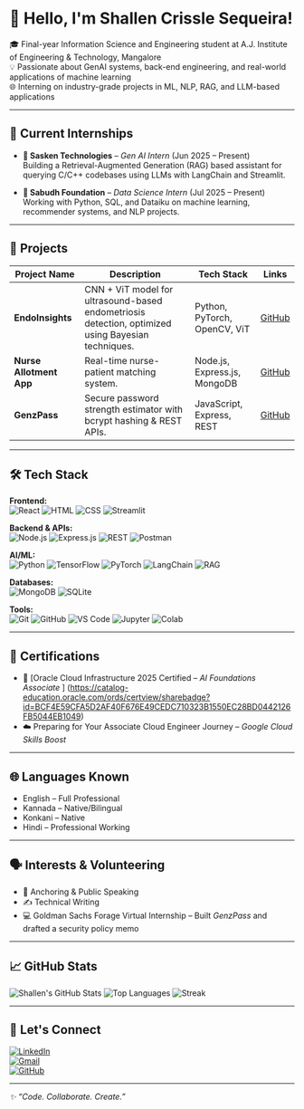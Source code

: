 # 👋 Hello, I'm Shallen Crissle Sequeira!

🎓 Final-year Information Science and Engineering student at A.J. Institute of Engineering & Technology, Mangalore  
💡 Passionate about GenAI systems, back-end engineering, and real-world applications of machine learning  
🌐 Interning on industry-grade projects in ML, NLP, RAG, and LLM-based applications  


---

## 💼 Current Internships

- **🔹 Sasken Technologies** – *Gen AI Intern* (Jun 2025 – Present)  
  Building a Retrieval-Augmented Generation (RAG) based assistant for querying C/C++ codebases using LLMs with LangChain and Streamlit.

- **🔹 Sabudh Foundation** – *Data Science Intern* (Jul 2025 – Present)  
  Working with Python, SQL, and Dataiku on machine learning, recommender systems, and NLP projects.

---

## 🚀 Projects

| Project Name | Description | Tech Stack | Links |
|--------------|-------------|------------|-------|
| **EndoInsights** | CNN + ViT model for ultrasound-based endometriosis detection, optimized using Bayesian techniques. | Python, PyTorch, OpenCV, ViT | [GitHub](https://github.com/ShallenCrissle) |
| **Nurse Allotment App** | Real-time nurse-patient matching system. | Node.js, Express.js, MongoDB | [GitHub](https://github.com/ShallenCrissle) |
| **GenzPass** | Secure password strength estimator with bcrypt hashing & REST APIs. | JavaScript, Express, REST | [GitHub](https://github.com/ShallenCrissle/GenzPass) |

---

## 🛠️ Tech Stack

**Frontend:**  
![React](https://img.shields.io/badge/-React-61DAFB?logo=react&logoColor=black&style=flat-square) ![HTML](https://img.shields.io/badge/-HTML5-E34F26?logo=html5&logoColor=white&style=flat-square) ![CSS](https://img.shields.io/badge/-CSS3-1572B6?logo=css3&logoColor=white&style=flat-square) ![Streamlit](https://img.shields.io/badge/-Streamlit-FF4B4B?logo=streamlit&logoColor=white&style=flat-square)

**Backend & APIs:**  
![Node.js](https://img.shields.io/badge/-Node.js-339933?logo=node.js&logoColor=white&style=flat-square) ![Express.js](https://img.shields.io/badge/-Express.js-000000?logo=express&logoColor=white&style=flat-square) ![REST](https://img.shields.io/badge/-REST%20API-00599C?logo=api&logoColor=white&style=flat-square) ![Postman](https://img.shields.io/badge/-Postman-FF6C37?logo=postman&logoColor=white&style=flat-square)

**AI/ML:**  
![Python](https://img.shields.io/badge/-Python-3776AB?logo=python&logoColor=white&style=flat-square) ![TensorFlow](https://img.shields.io/badge/-TensorFlow-FF6F00?logo=tensorflow&logoColor=white&style=flat-square) ![PyTorch](https://img.shields.io/badge/-PyTorch-EE4C2C?logo=pytorch&logoColor=white&style=flat-square) ![LangChain](https://img.shields.io/badge/-LangChain-000000?style=flat-square&logo=chainlink&logoColor=white) ![RAG](https://img.shields.io/badge/-RAG-0066CC?style=flat-square)

**Databases:**  
![MongoDB](https://img.shields.io/badge/-MongoDB-47A248?logo=mongodb&logoColor=white&style=flat-square) ![SQLite](https://img.shields.io/badge/-SQLite-003B57?logo=sqlite&logoColor=white&style=flat-square)

**Tools:**  
![Git](https://img.shields.io/badge/-Git-F05032?logo=git&logoColor=white&style=flat-square) ![GitHub](https://img.shields.io/badge/-GitHub-181717?logo=github&logoColor=white&style=flat-square) ![VS Code](https://img.shields.io/badge/-VSCode-007ACC?logo=visual-studio-code&logoColor=white&style=flat-square) ![Jupyter](https://img.shields.io/badge/-Jupyter-F37626?logo=jupyter&logoColor=white&style=flat-square) ![Colab](https://img.shields.io/badge/-Colab-F9AB00?logo=google-colab&logoColor=white&style=flat-square)

---

## 📜 Certifications

- 🏅 [Oracle Cloud Infrastructure 2025 Certified – *AI Foundations Associate* ] (https://catalog-education.oracle.com/ords/certview/sharebadge?id=BCF4E59CFA5D2AF40F676E49CEDC710323B1550EC28BD0442126FB5044EB1049)
- ☁️ Preparing for Your Associate Cloud Engineer Journey – *Google Cloud Skills Boost*

---

## 🌐 Languages Known

- English – Full Professional  
- Kannada – Native/Bilingual  
- Konkani – Native  
- Hindi – Professional Working  

---

## 🗣️ Interests & Volunteering

- 🎤 Anchoring & Public Speaking  
- ✍️ Technical Writing  
- 💻 Goldman Sachs Forage Virtual Internship – Built *GenzPass* and drafted a security policy memo

---

## 📈 GitHub Stats

![Shallen's GitHub Stats](https://github-readme-stats.vercel.app/api?username=ShallenCrissle&show_icons=true&theme=radical)
![Top Languages](https://github-readme-stats.vercel.app/api/top-langs/?username=ShallenCrissle&layout=compact&theme=radical)
![Streak](https://github-readme-streak-stats.herokuapp.com/?user=ShallenCrissle&theme=radical)

---

## 🤝 Let's Connect

[![LinkedIn](https://img.shields.io/badge/-LinkedIn-blue?style=flat-square&logo=linkedin&logoColor=white)](https://linkedin.com/in/shallen-crissle-sequeira)  
[![Gmail](https://img.shields.io/badge/-Gmail-D14836?style=flat-square&logo=gmail&logoColor=white)](mailto:shallensequeira1204@gmail.com)  
[![GitHub](https://img.shields.io/badge/-GitHub-181717?style=flat-square&logo=github&logoColor=white)](https://github.com/ShallenCrissle)

---

_✨ “Code. Collaborate. Create.”_
